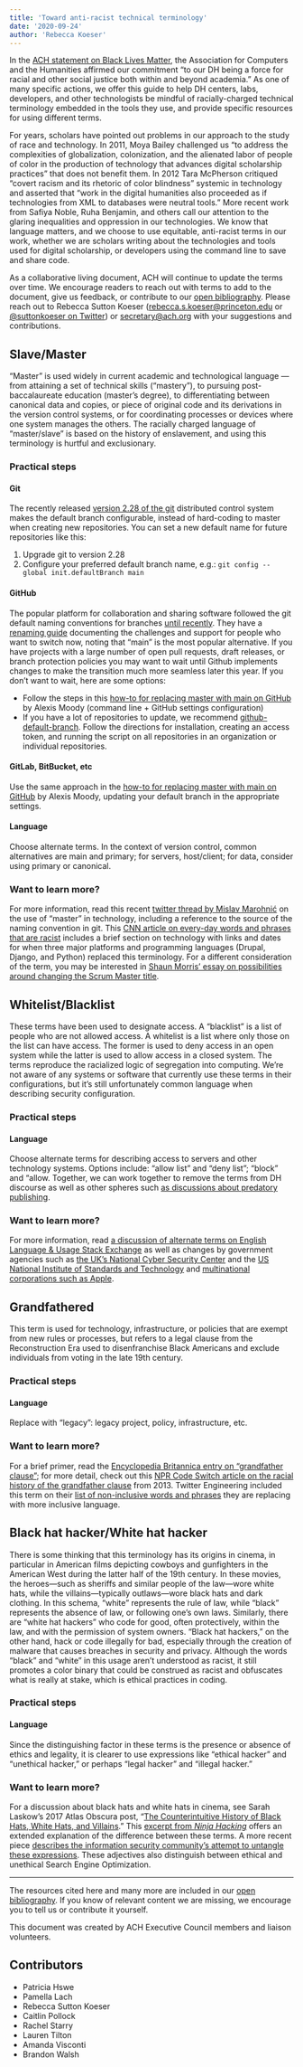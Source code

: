 ```yaml
---
title: 'Toward anti-racist technical terminology'
date: '2020-09-24'
author: 'Rebecca Koeser'
---
```

In the [ACH statement on Black Lives Matter](/news/2020/06/ach-statement-on-black-lives-matter-structural-racism-and-our-organization/), the Association for Computers and the Humanities affirmed our commitment “to our DH being a force for racial and other social justice both within and beyond academia.” As one of many specific actions, we offer this guide to help DH centers, labs, developers, and other technologists be mindful of racially-charged technical terminology embedded in the tools they use, and provide specific resources for using different terms.

For years, scholars have pointed out problems in our approach to the study of race and technology. In 2011, Moya Bailey challenged us “to address the complexities of globalization, colonization, and the alienated labor of people of color in the production of technology that advances digital scholarship practices” that does not benefit them. In 2012 Tara McPherson critiqued “covert racism and its rhetoric of color blindness” systemic in technology and asserted that “work in the digital humanities also proceeded as if technologies from XML to databases were neutral tools.” More recent work from Safiya Noble, Ruha Benjamin, and others call our attention to the glaring inequalities and oppression in our technologies. We know that language matters, and we choose to use equitable, anti-racist terms in our work, whether we are scholars writing about the technologies and tools used for digital scholarship, or developers using the command line to save and share code.

As a collaborative living document, ACH will continue to update the terms over time. We encourage readers to reach out with terms to add to the document, give us feedback, or contribute to our [open bibliography](https://www.zotero.org/groups/2554430/ach_inclusive_technology). Please reach out to Rebecca Sutton Koeser ([rebecca.s.koeser@princeton.edu](mailto:rebecca.s.koeser@princeton.edu) or [@suttonkoeser on Twitter](https://twitter.com/suttonkoeser)) or [secretary@ach.org](mailto:secretary@ach.org) with your suggestions and contributions.

## Slave/Master

“Master” is used widely in current academic and technological language — from attaining a set of technical skills (“mastery”), to pursuing post-baccalaureate education (master’s degree), to differentiating between canonical data and copies, or piece of original code and its derivations in the version control systems, or for coordinating processes or devices where one system manages the others. The racially charged language of “master/slave” is based on the history of enslavement, and using this terminology is hurtful and exclusionary.

### Practical steps

#### Git

The recently released [version 2.28 of the git](https://github.blog/2020-07-27-highlights-from-git-2-28/) distributed control system makes the default branch configurable, instead of hard-coding to master when creating new repositories. You can set a new default name for future repositories like this:

1. Upgrade git to version 2.28
2. Configure your preferred default branch name, e.g.:
`git config --global init.defaultBranch main`

#### GitHub

The popular platform for collaboration and sharing software followed the git default naming conventions for branches [until recently](https://www.zdnet.com/article/github-to-replace-master-with-alternative-term-to-avoid-slavery-references/). They have a [renaming guide](https://github.com/github/renaming) documenting the challenges and support for people who want to switch now, noting that “main” is the most popular alternative. If you have projects with a large number of open pull requests, draft releases, or branch protection policies you may want to wait until Github implements changes to make the transition much more seamless later this year. If you don’t want to wait, here are some options:

- Follow the steps in this [how-to for replacing master with main on GitHub](https://dev.to/afrodevgirl/replacing-master-with-main-in-github-2fjf) by Alexis Moody (command line + GitHub settings configuration)
- If you have a lot of repositories to update, we recommend [github-default-branch](https://github.com/mheap/github-default-branch). Follow the directions for installation, creating an access token, and running the script on all repositories in an organization or individual repositories.

#### GitLab, BitBucket, etc

Use the same approach in the [how-to for replacing master with main on GitHub](https://dev.to/afrodevgirl/replacing-master-with-main-in-github-2fjf) by Alexis Moody, updating your default branch in the appropriate settings.

#### Language

Choose alternate terms. In the context of version control, common alternatives are main and primary; for servers, host/client; for data, consider using primary or canonical.

### Want to learn more?

For more information, read this recent [twitter thread by Mislav Marohnić](https://twitter.com/mislav/status/1270388510684598272?s=20) on the use of “master” in technology, including a reference to the source of the naming convention in git. This [CNN article on every-day words and phrases that are racist](https://www.cnn.com/2020/07/06/us/racism-words-phrases-slavery-trnd/index.html) includes a brief section on technology with links and dates for when three major platforms and programming languages (Drupal, Django, and Python) replaced this terminology. For a different consideration of the term, you may be interested in [Shaun Morris’ essay on possibilities around changing the Scrum Master title](https://medium.com/@shaundmorris/to-change-scrum-master-or-not-to-change-scrum-master-that-is-the-question-8b503cd43e89).

## Whitelist/Blacklist

These terms have been used to designate access. A “blacklist” is a list of people who are not allowed access. A whitelist is a list where only those on the list can have access. The former is used to deny access in an open system while the latter is used to allow access in a closed system. The terms reproduce the racialized logic of segregation into computing. We’re not aware of any systems or software that currently use these terms in their configurations, but it’s still unfortunately common language when describing security configuration.

### Practical steps

#### Language

Choose alternate terms for describing access to servers and other technology systems. Options include: “allow list” and “deny list”; “block” and “allow. Together, we can work together to remove the terms from DH discourse as well as other spheres such [as discussions about predatory publishing](https://jmla.pitt.edu/ojs/jmla/article/view/490/744).

### Want to learn more?

For more information, read [a discussion of alternate terms on English Language &amp; Usage Stack Exchange](https://english.stackexchange.com/questions/51088/alternative-term-to-blacklist-and-whitelist) as well as changes by government agencies such as [the UK’s National Cyber Security Center](https://www.ncsc.gov.uk/blog-post/terminology-its-not-black-and-white) and the [US National Institute of Standards and Technology](https://www.politico.com/news/2020/06/25/agency-ends-use-technology-terms-racist-associations-339880) and [multinational corporations such as Apple](https://www.pcmag.com/news/apple-to-remove-masterslave-and-blacklist-terms-from-coding-platforms).

## Grandfathered

This term is used for technology, infrastructure, or policies that are exempt from new rules or processes, but refers to a legal clause from the Reconstruction Era used to disenfranchise Black Americans and exclude individuals from voting in the late 19th century.

### Practical steps

#### Language

Replace with “legacy”: legacy project, policy, infrastructure, etc.

### Want to learn more?

For a brief primer, read the [Encyclopedia Britannica entry on “grandfather clause”](https://www.britannica.com/topic/grandfather-clause); for more detail, check out this [NPR Code Switch article on the racial history of the grandfather clause](https://www.npr.org/sections/codeswitch/2013/10/21/239081586/the-racial-history-of-the-grandfather-clause) from 2013. Twitter Engineering included this term on their [list of non-inclusive words and phrases](https://twitter.com/TwitterEng/status/1278733305190342656?s=20) they are replacing with more inclusive language.

## Black hat hacker/White hat hacker

There is some thinking that this terminology has its origins in cinema, in particular in American films depicting cowboys and gunfighters in the American West during the latter half of the 19th century. In these movies, the heroes—such as sheriffs and similar people of the law—wore white hats, while the villains—typically outlaws—wore black hats and dark clothing. In this schema, “white” represents the rule of law, while “black” represents the absence of law, or following one’s own laws. Similarly, there are “white hat hackers” who code for good, often protectively, within the law, and with the permission of system owners. “Black hat hackers,” on the other hand, hack or code illegally for bad, especially through the creation of malware that causes breaches in security and privacy. Although the words “black” and “white” in this usage aren’t understood as racist, it still promotes a color binary that could be construed as racist and obfuscates what is really at stake, which is ethical practices in coding.

### Practical steps

#### Language

Since the distinguishing factor in these terms is the presence or absence of ethics and legality, it is clearer to use expressions like “ethical hacker” and “unethical hacker,” or perhaps “legal hacker” and “illegal hacker.”

### Want to learn more?

For a discussion about black hats and white hats in cinema, see Sarah Laskow’s 2017 Atlas Obscura post, “[The Counterintuitive History of Black Hats, White Hats, and Villains](https://www.atlasobscura.com/articles/the-counterintuitive-history-of-black-hats-white-hats-and-villains).” This [excerpt from *Ninja Hacking*](https://books.google.com/books?id=aVnA8pQmS54C&pg=PA26#v=onepage&q&f=false) offers an extended explanation of the difference between these terms. A more recent piece [describes the information security community’s attempt to untangle these expressions](https://www.digitaltrends.com/news/infosec-black-hat-terminology-racism/). These adjectives also distinguish between ethical and unethical Search Engine Optimization.

---

The resources cited here and many more are included in our [open bibliography](https://www.zotero.org/groups/2554430/ach_inclusive_technology). If you know of relevant content we are missing, we encourage you to tell us or contribute it yourself.

This document was created by ACH Executive Council members and liaison volunteers.

## Contributors

- Patricia Hswe
- Pamella Lach
- Rebecca Sutton Koeser
- Caitlin Pollock
- Rachel Starry
- Lauren Tilton
- Amanda Visconti
- Brandon Walsh
